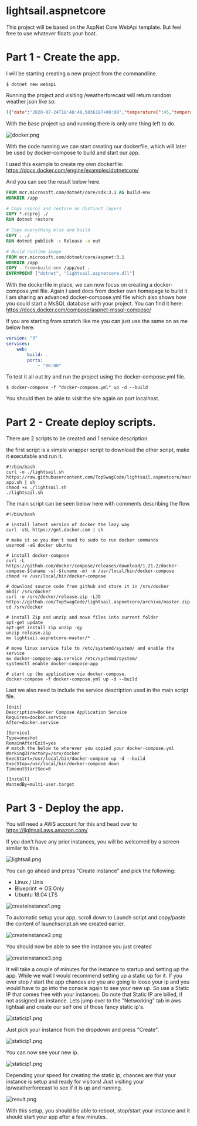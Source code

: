 # lightsail.aspnetcore

This project will be based on the AspNet Core WebApi template. But feel free to use whatever floats your boat.

# Part 1 - Create the app.

I will be starting creating a new project from the commandline. 

```shell
$ dotnet new webapi
```

Running the project and visiting /weatherforecast will return random weather json like so:

```json
[{"date":"2020-07-24T18:48:40.5036107+00:00","temperatureC":45,"temperatureF":112,"summary":"Warm"},{"date":"2020-07-25T18:48:40.5036136+00:00","temperatureC":20,"temperatureF":67,"summary":"Warm"},{"date":"2020-07-26T18:48:40.5036143+00:00","temperatureC":-17,"temperatureF":2,"summary":"Cool"},{"date":"2020-07-27T18:48:40.5036149+00:00","temperatureC":-2,"temperatureF":29,"summary":"Chilly"},{"date":"2020-07-28T18:48:40.5036156+00:00","temperatureC":3,"temperatureF":37,"summary":"Freezing"}]
```

With the base project up and running there is only one thing left to do.

![docker.png](Assets/docker.png)

With the code running we can start creating our dockerfile, which will later be used by docker-compose to build and start our app.

I used this example to create my own dockerfile:
https://docs.docker.com/engine/examples/dotnetcore/

And you can see the result below here.

```dockerfile
FROM mcr.microsoft.com/dotnet/core/sdk:3.1 AS build-env
WORKDIR /app

# Copy csproj and restore as distinct layers
COPY *.csproj ./
RUN dotnet restore

# Copy everything else and build
COPY . ./
RUN dotnet publish -c Release -o out

# Build runtime image
FROM mcr.microsoft.com/dotnet/core/aspnet:3.1
WORKDIR /app
COPY --from=build-env /app/out .
ENTRYPOINT ["dotnet", "lightsail.aspnetcore.dll"]
```

With the dockerfile in place, we can now focus on creating a docker-compose.yml file. Again I used docs from docker own homepage to build it. I am sharing an advanced docker-compose.yml file which also shows how you could start a MsSQL database with your project. You can find it here: https://docs.docker.com/compose/aspnet-mssql-compose/

If you are starting from scratch like me you can just use the same on as me below here:

```docker-compose.yml
version: "3"
services:
    web:
        build: .
        ports:
            - "80:80"
```

To test it all out try and run the project using the docker-compose.yml file.

```shell
$ docker-compose -f "docker-compose.yml" up -d --build
```
You should then be able to visit the site again on port localhost.

# Part 2 - Create deploy scripts. 

There are 2 scripts to be created and 1 service description.

the first script is a simple wrapper script to download the other script, make it executable and run it.

```shell
#!/bin/bash
curl -o ./lightsail.sh https://raw.githubusercontent.com/TopSwagCode/lightsail.aspnetcore/master/setup-app.sh | sh
chmod +x ./lightsail.sh 
./lightsail.sh
```
The main script can be seen below here with comments describing the flow.

```shell
#!/bin/bash

# install latest version of docker the lazy way
curl -sSL https://get.docker.com | sh

# make it so you don't need to sudo to run docker commands
usermod -aG docker ubuntu

# install docker-compose
curl -L https://github.com/docker/compose/releases/download/1.21.2/docker-compose-$(uname -s)-$(uname -m) -o /usr/local/bin/docker-compose
chmod +x /usr/local/bin/docker-compose

# download source code from github and store it in /srv/docker
mkdir /srv/docker
curl -o /srv/docker/release.zip -LJO https://github.com/TopSwagCode/lightsail.aspnetcore/archive/master.zip
cd /srv/docker

# install Zip and unzip and move files into current folder
apt-get update
apt-get install zip unzip -qy
unzip release.zip
mv lightsail.aspnetcore-master/* .

# move linux service file to /etc/systemd/system/ and enable the service
mv docker-compose-app.service /etc/systemd/system/
systemctl enable docker-compose-app

# start up the application via docker-compose.
docker-compose -f docker-compose.yml up -d --build
```

Last we also need to include the service description used in the main script file.

```linux
[Unit]
Description=Docker Compose Application Service
Requires=docker.service
After=docker.service

[Service]
Type=oneshot
RemainAfterExit=yes
# match the below to wherever you copied your docker-compose.yml
WorkingDirectory=/srv/docker
ExecStart=/usr/local/bin/docker-compose up -d --build
ExecStop=/usr/local/bin/docker-compose down
TimeoutStartSec=0

[Install]
WantedBy=multi-user.target
```

# Part 3 - Deploy the app.

You will need a AWS account for this and head over to https://lightsail.aws.amazon.com/

If you don't have any prior instances, you will be welcomed by a screen similar to this.

![lightsail.png](Assets/lightsail.png)

You can go ahead and press "Create instance" and pick the following:

* Linux / Unix
* Blueprint -> OS Only
* Ubuntu 18.04 LTS

![createinstance1.png](Assets/createinstance1.png)

To automatic setup your app, scroll down to Launch script and copy/paste the content of launchscript.sh we created earlier.

![createinstance2.png](Assets/createinstance2.png)

You should now be able to see the instance you just created

![createinstance3.png](Assets/createinstance3.png)

It will take a couple of minutes for the instance to startup and setting up the app. While we wait I would recommend setting up a static up for it. If you ever stop / start the app chances are you are going to loose your ip and you would have to go into the console again to see your new up. So use a Static IP that comes free with your instances. Do note that Static IP are billed, if not assigned an instance. Lets jump over to the "Networking" tab in aws lightsail and create our self one of those fancy static ip's.

![staticip1.png](Assets/staticip1.png)

Just pick your instance from the dropdown and press "Create".

![staticip1.png](Assets/staticip2.png)

You can now see your new ip.

![staticip1.png](Assets/staticip3.png)

Depending your speed for creating the static ip, chances are that your instance is setup and ready for visitors! Just visiting your ip/weatherforecast to see if it is up and running.

![result.png](Assets/result.png)

With this setup, you should be able to reboot, stop/start your instance and it should start your app after a few minutes.
